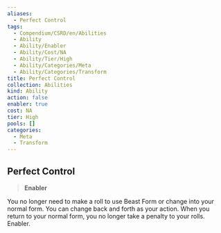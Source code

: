 ```yaml
---
aliases:
  - Perfect Control
tags:
  - Compendium/CSRD/en/Abilities
  - Ability
  - Ability/Enabler
  - Ability/Cost/NA
  - Ability/Tier/High
  - Ability/Categories/Meta
  - Ability/Categories/Transform
title: Perfect Control
collection: Abilities
kind: Ability
action: false
enabler: true
cost: NA
tier: High
pools: []
categories:
  - Meta
  - Transform
---
```

## Perfect Control    
>**Enabler**  
    
You no longer need to make a roll to use Beast Form or change into your normal form. You can change back and forth as your action. When you return to your normal form, you no longer take a penalty to your rolls. Enabler.
